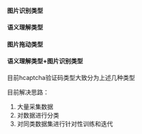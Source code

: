 #### 图片识别类型

####  语义理解类型
#### 图片拖动类型
####  语义理解类型+图片识别类型



目前hcaptcha验证码类型大致分为上述几种类型

目前解决思路：

1. 大量采集数据
2. 对数据进行分类
3. 对同类数据集进行针对性训练和迭代